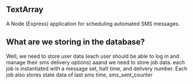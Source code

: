 TextArray
---------

A Node (Express) application for scheduling automated SMS messages. 

What are we storing in the database?
-------------------------------------

Well, we need to store user data (each user should be able to log in and manage their sms delivery options)
aaand we need to store job data. each job is instantiated with a message set, halt time, and delivery number.
Each job also stores state data of last sms time, sms_sent_counter